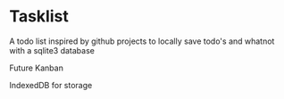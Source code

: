 # Tasklist

A todo list inspired by github projects to locally save todo's and whatnot
with a sqlite3 database

Future Kanban

IndexedDB for storage
